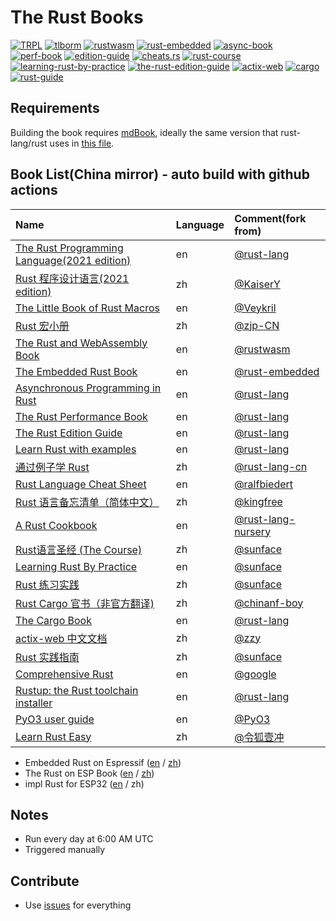 # The Rust Books

[![TRPL](https://github.com/aidigproject/rsdocs-actions/actions/workflows/trpl.yaml/badge.svg)](https://github.com/aidigproject/rsdocs-actions/actions/workflows/trpl.yaml)
[![tlborm](https://github.com/aidigproject/rsdocs-actions/actions/workflows/tlborm.yaml/badge.svg)](https://github.com/aidigproject/rsdocs-actions/actions/workflows/tlborm.yaml)
[![rustwasm](https://github.com/aidigproject/rsdocs-actions/actions/workflows/rustwasm.yaml/badge.svg)](https://github.com/aidigproject/rsdocs-actions/actions/workflows/rustwasm.yaml)
[![rust-embedded](https://github.com/aidigproject/rsdocs-actions/actions/workflows/rust-embedded.yaml/badge.svg)](https://github.com/aidigproject/rsdocs-actions/actions/workflows/rust-embedded.yaml)
[![async-book](https://github.com/aidigproject/rsdocs-actions/actions/workflows/async-book.yaml/badge.svg)](https://github.com/aidigproject/rsdocs-actions/actions/workflows/async-book.yaml)
[![perf-book](https://github.com/aidigproject/rsdocs-actions/actions/workflows/perf-book.yaml/badge.svg)](https://github.com/aidigproject/rsdocs-actions/actions/workflows/perf-book.yaml)
[![edition-guide](https://github.com/aidigproject/rsdocs-actions/actions/workflows/edition-guide.yaml/badge.svg)](https://github.com/aidigproject/rsdocs-actions/actions/workflows/edition-guide.yaml)
[![cheats.rs](https://github.com/aidigproject/rsdocs-actions/actions/workflows/cheats-rs.yaml/badge.svg)](https://github.com/aidigproject/rsdocs-actions/actions/workflows/cheats-rs.yaml)
[![rust-course](https://github.com/aidigproject/rsdocs-actions/actions/workflows/rust-course.yaml/badge.svg)](https://github.com/aidigproject/rsdocs-actions/actions/workflows/rust-course.yaml)
[![learning-rust-by-practice](https://github.com/aidigproject/rsdocs-actions/actions/workflows/rust-by-practice.yaml/badge.svg)](https://github.com/aidigproject/rsdocs-actions/actions/workflows/rust-by-practice.yaml)
[![the-rust-edition-guide](https://github.com/aidigproject/rsdocs-actions/actions/workflows/edition-guide.yaml/badge.svg)](https://github.com/aidigproject/rsdocs-actions/actions/workflows/edition-guide.yaml)
[![actix-web](https://github.com/aidigproject/rsdocs-actions/actions/workflows/actix-web.yaml/badge.svg)](https://github.com/aidigproject/rsdocs-actions/actions/workflows/actix-web.yaml)
[![cargo](https://github.com/aidigproject/rsdocs-actions/actions/workflows/cargo.yaml/badge.svg)](https://github.com/aidigproject/rsdocs-actions/actions/workflows/cargo.yaml)
[![rust-guide](https://github.com/aidigproject/rsdocs-actions/actions/workflows/rust-guide.yaml/badge.svg)](https://github.com/aidigproject/rsdocs-actions/actions/workflows/rust-guide.yaml)

## Requirements

Building the book requires [mdBook], ideally the same version that
rust-lang/rust uses in [this file][rust-mdbook].

[mdBook]: https://github.com/rust-lang-nursery/mdBook
[rust-mdbook]: https://github.com/rust-lang/rust/blob/master/src/tools/rustbook/Cargo.toml

## Book List(China mirror) - auto build with github actions

| Name | Language | Comment(fork from) |
|:- |:- |:- |
|[The Rust Programming Language(2021 edition)](http://docs.aidig.co/trpl/en) | en | [@rust-lang](https://github.com/rust-lang/book)|
|[Rust 程序设计语言(2021 edition)](http://docs.aidig.co/trpl/zh) | zh | [@KaiserY](https://github.com/KaiserY/trpl-zh-cn)|
|[The Little Book of Rust Macros](http://docs.aidig.co/tlborm/en/) | en | [@Veykril](https://github.com/Veykril/tlborm) |
|[Rust 宏小册](http://docs.aidig.co/tlborm/zh/) | zh | [@zjp-CN](https://github.com/zjp-CN/tlborm) |
|[The Rust and WebAssembly Book](http://docs.aidig.co/rustwasm/en/) | en | [@rustwasm](https://github.com/rustwasm/book) |
|[The Embedded Rust Book](http://docs.aidig.co/rust-embedded/en/) | en | [@rust-embedded](https://github.com/rust-embedded/book) |
|[Asynchronous Programming in Rust](http://docs.aidig.co/async-book/en/) | en | [@rust-lang](https://github.com/rust-lang/async-book) |
|[The Rust Performance Book](http://docs.aidig.co/perf-book/en/) | en | [@rust-lang](https://github.com/nnethercote/perf-book) |
|[The Rust Edition Guide](http://docs.aidig.co/edition-guide/en/) | en | [@rust-lang](https://github.com/rust-lang/edition-guide) |
|[Learn Rust with examples](http://docs.aidig.co/rust-by-example/en/) | en | [@rust-lang](https://github.com/rust-lang/rust-by-example) |
|[通过例子学 Rust](http://docs.aidig.co/rust-by-example/zh/) | zh | [@rust-lang-cn](https://github.com/rust-lang-cn/rust-by-example-cn) |
|[Rust Language Cheat Sheet](http://docs.aidig.co/cheats.rs/en/) | en | [@ralfbiedert](https://github.com/ralfbiedert/cheats.rs) |
|[Rust 语言备忘清单（简体中文）](http://docs.aidig.co/cheats.rs/zh/) | zh | [@kingfree](https://github.com/kingfree/cheats.rs/) |
|[A Rust Cookbook](http://docs.aidig.co/rust-cookbook/en/) | en | [@rust-lang-nursery](https://github.com/rust-lang-nursery/rust-cookbook) |
|[Rust语言圣经 (The Course)](http://docs.aidig.co/rust-course/zh/) | zh | [@sunface](https://github.com/sunface/rust-course) |
|[Learning Rust By Practice](http://docs.aidig.co/rust-by-practice/en/) | en | [@sunface](https://github.com/sunface/rust-by-practice) |
|[Rust 练习实践](http://docs.aidig.co/rust-by-practice/zh/) | zh | [@sunface](https://github.com/sunface/rust-by-practice/blob/master/zh-CN/src/why-exercise.md) |
|[Rust Cargo 官书（非官方翻译)](http://docs.aidig.co/cargo/zh/) | zh | [@chinanf-boy](https://github.com/chinanf-boy/cargo-book-zh) |
|[The Cargo Book](http://docs.aidig.co/cargo/en/) | en | [@rust-lang](https://github.com/rust-lang/cargo) |
|[actix-web 中文文档](http://docs.aidig.co/actix-web/zh/) | zh | [@zzy](https://github.com/zzy/actix-web-zh-cn) |
|[Rust 实践指南](http://docs.aidig.co/rust-guide/zh/) | zh | [@sunface](https://github.com/zzy/rust-guide) |
|[Comprehensive Rust](http://docs.aidig.co/comprehensive-rust/en/) | en | [@google](https://github.com/google/comprehensive-rust) |
|[Rustup: the Rust toolchain installer](http://docs.aidig.co/rustup/en/) | en | [@rust-lang](https://github.com/rust-lang/rustup) |
|[PyO3 user guide](http://docs.aidig.co/pyo3/en/) | en | [@PyO3](https://github.com/PyO3/pyo3) |
|[Learn Rust Easy](http://docs.aidig.co/Learn-rust-easy/zh/) | zh | [@令狐壹冲](https://github.com/RustyCab/LearnRustEasy) |

* Embedded Rust on Espressif ([en](http://docs.aidig.co/std-training/en/) / [zh](http://docs.aidig.co/std-training/zh/))
* The Rust on ESP Book ([en](http://docs.aidig.co/rust-on-esp/en/) / [zh](http://docs.aidig.co/rust-on-esp/zh/))
* impl Rust for ESP32 ([en](http://docs.aidig.co/esp32-book/en/) / zh)

## Notes

* Run every day at 6:00 AM UTC
* Triggered manually

## Contribute

* Use [issues](https://github.com/aidigproject/rsdocs-actions/issues) for everything
